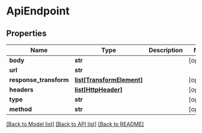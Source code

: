 # ApiEndpoint

## Properties
Name | Type | Description | Notes
------------ | ------------- | ------------- | -------------
**body** | **str** |  | [optional] 
**url** | **str** |  | 
**response_transform** | [**list[TransformElement]**](TransformElement.md) |  | [optional] 
**headers** | [**list[HttpHeader]**](HttpHeader.md) |  | [optional] 
**type** | **str** |  | [optional] 
**method** | **str** |  | [optional] 

[[Back to Model list]](../README.md#documentation-for-models) [[Back to API list]](../README.md#documentation-for-api-endpoints) [[Back to README]](../README.md)


